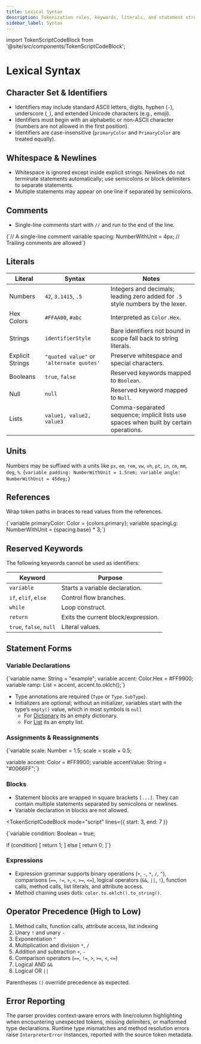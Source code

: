```yaml
---
title: Lexical Syntax
description: Tokenization rules, keywords, literals, and statement structure for TokenScript.
sidebar_label: Syntax
---
```


import TokenScriptCodeBlock from '@site/src/components/TokenScriptCodeBlock';

# Lexical Syntax

## Character Set & Identifiers

- Identifiers may include standard ASCII letters, digits, hyphen (`-`), underscore (`_`), and extended Unicode characters (e.g., emoji).
- Identifiers must begin with an alphabetic or non-ASCII character (numbers are not allowed in the first position).
- Identifiers are case-insensitive (`primaryColor` and `PrimaryColor` are treated equally).

## Whitespace & Newlines

- Whitespace is ignored except inside explicit strings. Newlines do not terminate statements automatically; use semicolons or block delimiters to separate statements.
- Multiple statements may appear on one line if separated by semicolons.

## Comments

- Single-line comments start with `//` and run to the end of the line. 

<TokenScriptCodeBlock mode="script" showResult={false}>
{`// A single-line comment
variable spacing: NumberWithUnit = 4px; // Trailing comments are allowed`}
</TokenScriptCodeBlock>

## Literals

| Literal | Syntax | Notes |
| --- | --- | --- |
| Numbers | `42`, `3.1415`, `.5` | Integers and decimals; leading zero added for `.5` style numbers by the lexer. |
| Hex Colors | `#FFAA00`, `#abc` | Interpreted as `Color.Hex`. |
| Strings | `identifierStyle` | Bare identifiers not bound in scope fall back to string literals. |
| Explicit Strings | `"quoted value"` or `'alternate quotes'` | Preserve whitespace and special characters. |
| Booleans | `true`, `false` | Reserved keywords mapped to `Boolean`. |
| Null | `null` | Reserved keyword mapped to `Null`. |
| Lists | `value1, value2, value3` | Comma-separated sequence; implicit lists use spaces when built by certain operations. |

## Units

Numbers may be suffixed with a units like `px`, `em`, `rem`, `vw`, `vh`, `pt`, `in`, `cm`, `mm`, `deg`, `%`.
<TokenScriptCodeBlock mode="script" showResult={false}>
{`variable padding: NumberWithUnit = 1.5rem;
variable angle: NumberWithUnit = 45deg;`}
</TokenScriptCodeBlock>

## References

Wrap token paths in braces to read values from the references.

<TokenScriptCodeBlock mode="script" showResult={false}>
{`variable primaryColor: Color = {colors.primary};
variable spacingLg: NumberWithUnit = {spacing.base} * 3;`}
</TokenScriptCodeBlock>

## Reserved Keywords

The following keywords cannot be used as identifiers:

| Keyword                 | Purpose                             |
|-------------------------|-------------------------------------|
| `variable`              | Starts a variable declaration.      |
| `if`, `elif`, `else`    | Control flow branches.              |
| `while`                 | Loop construct.                     |
| `return`                | Exits the current block/expression. |
| `true`, `false`, `null` | Literal values.                     |

## Statement Forms

### Variable Declarations

<TokenScriptCodeBlock mode="script" showResult={false}>
{`variable name: String = "example";
variable accent: Color.Hex = #FF9900;
variable ramp: List = accent, accent.to.oklch();`}
</TokenScriptCodeBlock>

- Type annotations are required (`Type` or `Type.SubType`).
- Initializers are optional; without an initializer, variables start with the type’s `empty()` value, which in most symbols is `null`
  - For [Dictionary](/language/types#dictionary) its an empty dictionary.
  - For [List](/language/types#list) its an empty list.

### Assignments & Reassignments

<TokenScriptCodeBlock mode="script" showResult={false}>
{`variable scale: Number = 1.5;
scale = scale + 0.5;

variable accent: Color = #FF9900;
variable accentValue: String = "#0066FF";`}
</TokenScriptCodeBlock>

### Blocks

- Statement blocks are wrapped in square brackets `[...]`. They can contain multiple statements separated by semicolons or newlines.
- Variable declaration in blocks are not allowed.

<TokenScriptCodeBlock
  mode="script"
  lines={{ start: 3, end: 7 }}
>
{`variable condition: Boolean = true;

if (condition) [
    return 1;
] else [
    return 0;
]`}
</TokenScriptCodeBlock>

### Expressions

- Expression grammar supports binary operations (`+`, `-`, `*`, `/`, `^`), comparisons (`==`, `!=`, `>`, `<`, `>=`, `<=`), logical operators (`&&`, `||`, `!`), function calls, method calls, list literals, and attribute access.
- Method chaining uses dots: `color.to.oklch().to_string()`.

## Operator Precedence (High to Low)

1. Method calls, function calls, attribute access, list indexing
2. Unary `!` and unary `-`
3. Exponentiation `^`
4. Multiplication and division `*`, `/`
5. Addition and subtraction `+`, `-`
6. Comparison operators (`==`, `!=`, `>`, `>=`, `<`, `<=`)
7. Logical AND `&&`
8. Logical OR `||`

Parentheses `()` override precedence as expected.

## Error Reporting

The parser provides context-aware errors with line/column highlighting when encountering unexpected tokens, missing delimiters, or malformed type declarations. Runtime type mismatches and method resolution errors raise `InterpreterError` instances, reported with the source token metadata.
